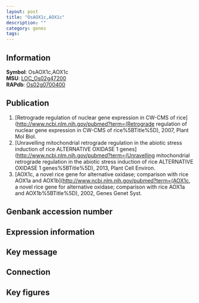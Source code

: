 ```yaml
---
layout: post
title: "OsAOX1c,AOX1c"
description: ""
category: genes
tags: 
---
```


## Information
__Symbol__: OsAOX1c,AOX1c  
__MSU__: [LOC_Os02g47200](http://rice.plantbiology.msu.edu/cgi-bin/ORF_infopage.cgi?orf=LOC_Os02g47200)  
__RAPdb__: [Os02g0700400](http://rapdb.dna.affrc.go.jp/viewer/gbrowse_details/irgsp1?name=Os02g0700400)  

## Publication
1. [Retrograde regulation of nuclear gene expression in CW-CMS of rice](http://www.ncbi.nlm.nih.gov/pubmed?term=(Retrograde regulation of nuclear gene expression in CW-CMS of rice%5BTitle%5D), 2007, Plant Mol Biol.
2. [Unravelling mitochondrial retrograde regulation in the abiotic stress induction of rice ALTERNATIVE OXIDASE 1 genes](http://www.ncbi.nlm.nih.gov/pubmed?term=(Unravelling mitochondrial retrograde regulation in the abiotic stress induction of rice ALTERNATIVE OXIDASE 1 genes%5BTitle%5D), 2013, Plant Cell Environ.
3. [AOX1c, a novel rice gene for alternative oxidase; comparison with rice AOX1a and AOX1b](http://www.ncbi.nlm.nih.gov/pubmed?term=(AOX1c, a novel rice gene for alternative oxidase; comparison with rice AOX1a and AOX1b%5BTitle%5D), 2002, Genes Genet Syst.

## Genbank accession number

## Expression information

## Key message

## Connection

## Key figures


